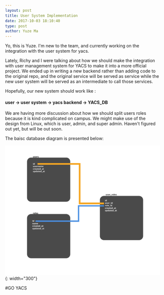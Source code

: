 ```yaml
---
layout: post
title: User System Implementation
date: 2017-10-03 18:10:40
type: post
author: Yuze Ma
---
```


Yo, this is Yuze. I'm new to the team, and currently working on the integration with the user system for yacs.

Lately, Richy and I were talking about how we should make the integration with user management system for YACS to make it into a more official project. We ended up in writing a new backend rather than adding code to the original repo, and the original service will be served as service while the new user system will be served as an intermediate to call those services.

Hopefully, our new system should work like :

#### user -> user system -> yacs backend -> YACS_DB

We are having more discussion about how we should split users roles because it is kind complicated on campus. We might make use of the design from Linux, which is user, admin, and super admin. Haven't figured out yet, but will be out soon.

The baisc database diagram is presented below:

![DB_Diagram](/assets/images/DB_Diagram.png){: width="300"}

#GO YACS